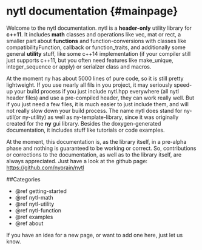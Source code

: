 nytl documentation                      {#mainpage}
==================

Welcome to the nytl documentation. nytl is a __header-only__ utility library for __c++11__. It includes __math__ classes and operations like vec, mat or rect, a smaller part about __functions__
and function-conversions with classes like compatibilityFunction, callback or function_traits, and additionally some general __utility__ stuff, like some c++14 implementation (if your compiler still just
supports c++11, but you often need features like make_unique, integer_sequence or apply) or serialzer class and macros.

At the moment ny has about 5000 lines of pure code, so it is still pretty lightweight. If you use nearly all fils in you project, it may seriously speed-up your build process if you just include nytl.hpp
everywhere (all nytl header files) and use a pre-compiled header, they can work really well. But if you just need a few files, it is much easier to just include them, and will not really slow down your build process.
The name nytl does stand for ny-util(or ny-utility) as well as ny-template-library, since it was originally created for the __ny__ gui library.
Besides the doxygen-generated documentation, it includes stuff like tutorials or code examples.

At the moment, this documentation is, as the library itself, in a pre-alpha phase and nothing is guaranteed to be working or correct.
So, contributions or corrections to the documentation, as well as to the library itself, are always appreciated.
Just have a look at the github page: https://github.com/nyorain/nytl

##Categories
* @ref getting-started
* @ref nytl-math
* @ref nytl-utility
* @ref nytl-function
* @ref examples
* @ref about

If you have an idea for a new page, or want to add one here, just let us know.

